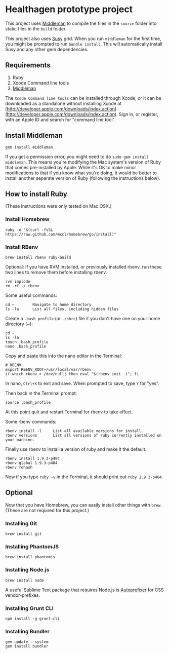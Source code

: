 Healthagen prototype project
=====

This project uses [Middleman](http://middlemanapp.com/) to compile the files in the `source` folder into static files in the `build` folder.

This project also uses [Susy](http://susy.oddbird.net/) grid. When you run `middleman` for the first time, you might be prompted to run `bundle install`. This will automatically install Susy and any other gem dependencies.

## Requirements
1. Ruby
2. Xcode Command line tools
3. [Middleman](http://middlemanapp.com/)

The `Xcode Command line tools` can be installed through Xcode, or it can be downloaded as a standalone without installing Xcode at [http://developer.apple.com/downloads/index.action](http://developer.apple.com/downloads/index.action). Sign in, or register, with an Apple ID and search for "command line tool".

## Install Middleman

```shell
gem install middleman
```
If you get a permission error, you might need to do `sudo gem install middleman`. This means you're modifying the Mac system's version of Ruby that comes pre-installed by Apple. While it's OK to make minor modifications to that if you know what you're doing, it would be better to install another separate version of Ruby (following the instructions below).

## How to install Ruby
(These instructions were only tested on Mac OSX.)

### Install Homebrew

```shell
ruby -e "$(curl -fsSL https://raw.github.com/mxcl/homebrew/go/install)"
```

### Install RBenv

```shell
brew install rbenv ruby-build
```
Optional: If you have RVM installed, or previously installed rbenv, run these two lines to remove them before installing rbenv.

```shell
rvm implode
rm -rf ~/.rbenv
```

Some useful commands:

```shell
cd ~        Navigate to home directory
ls -la      List all files, including hidden files
```
Create a `.bash_profile` (or `.zshrc`) file if you don't have one on your home directory (~):

```shell
cd ~
ls -la
touch .bash_profile
nano .bash_profile
```
Copy and paste this into the nano editor in the Terminal:

```shell
# RBENV
export RBENV_ROOT=/usr/local/var/rbenv
if which rbenv > /dev/null; then eval "$(rbenv init -)"; fi
```
In nano, `Ctrl+X` to exit and save. When prompted to save, type `Y` for "yes".

Then back in the Terminal prompt:

```shell
source .bash_profile
```

At this point quit and restart Terminal for rbenv to take effect.

Some rbenv commands:

```shell
rbenv install -l     List all available versions for install.
rbenv versions       List all versions of ruby currently installed on your machine.
```
Finally use rbenv to install a version of ruby and make it the default.

```shell
rbenv install 1.9.3-p484
rbenv global 1.9.3-p484
rbenv rehash
```
Now if you type `ruby -v` in the Terminal, it should print out `ruby 1.9.3-p484`.

## Optional

Now that you have Homebrew, you can easily install other things with `brew`. (These are not required for this project.)

### Installing Git

```shell
brew install git
```

### Installing PhantomJS

```shell
brew install phantomjs
```

### Installing Node.js

```shell
brew install node
```

A useful Sublime Text package that requires Node.js is [Autoprefixer]( https://sublime.wbond.net/packages/Autoprefixer) for CSS vendor-prefixes.

### Installing Grunt CLI

```shell
npm install -g grunt-cli
```

### Installing Bundler

```shell
gem update --system
gem install bundler
```


